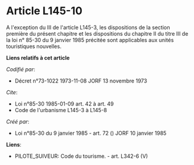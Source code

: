 # Article L145-10

A l'exception du III de l'article L145-3, les dispositions de la section première du présent chapitre et les dispositions du
chapitre II du titre III de la loi n° 85-30 du 9 janvier 1985 précitée sont applicables aux unités touristiques nouvelles.

**Liens relatifs à cet article**

_Codifié par_:

  - Décret n°73-1022 1973-11-08 JORF 13 novembre 1973

_Cite_:

  - Loi n°85-30 1985-01-09 art. 42 à art. 49
  - Code de l'urbanisme L145-3 à L145-8

_Créé par_:

  - Loi n°85-30 du 9 janvier 1985 - art. 72 () JORF 10 janvier 1985

**Liens**:

  - PILOTE_SUIVEUR: Code du tourisme. - art. L342-6 (V)
